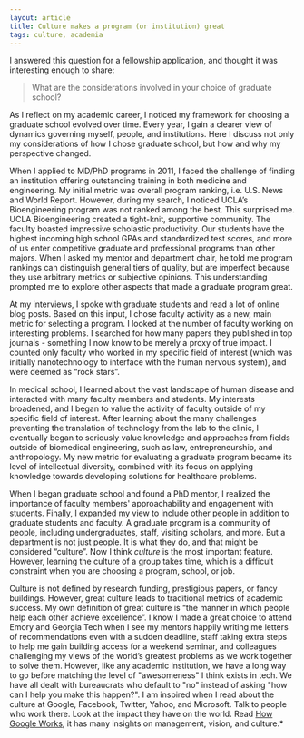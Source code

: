 ```yaml
---
layout: article
title: Culture makes a program (or institution) great
tags: culture, academia
---
```


I answered this question for a fellowship application, and thought it was interesting enough to share:

> What are the considerations involved in your choice of graduate school?

As I reflect on my academic career, I noticed my framework for choosing a graduate school evolved over time. Every year, I gain a clearer view of dynamics governing myself, people, and institutions. Here I discuss not only my considerations of how I chose graduate school, but how and why my perspective changed.

When I applied to MD/PhD programs in 2011, I faced the challenge of finding an institution offering outstanding training in both medicine and engineering. My initial metric was overall program ranking, i.e. U.S. News and World Report. However, during my search, I noticed UCLA’s Bioengineering program was not ranked among the best. This surprised me. UCLA Bioengineering created a tight-knit, supportive community. The faculty boasted impressive scholastic productivity. Our students have the highest incoming high school GPAs and standardized test scores, and more of us enter competitive graduate and professional programs than other majors. When I asked my mentor and department chair, he told me program rankings can distinguish general tiers of quality, but are imperfect because they use arbitrary metrics or subjective opinions. This understanding prompted me to explore other aspects that made a graduate program great.

At my interviews, I spoke with graduate students and read a lot of online blog posts. Based on this input, I chose faculty activity as a new, main metric for selecting a program. I looked at the number of faculty working on interesting problems. I searched for how many papers they published in top journals - something I now know to be merely a proxy of true impact. I counted only faculty who worked in my specific field of interest (which was initially nanotechnology to interface with the human nervous system), and were deemed as “rock stars”.

In medical school, I learned about the vast landscape of human disease and interacted with many faculty members and students. My interests broadened, and I began to value the activity of faculty outside of my specific field of interest. After learning about the many challenges preventing the translation of technology from the lab to the clinic, I eventually began to seriously value knowledge and approaches from fields outside of biomedical engineering, such as law, entrepreneurship, and anthropology. My new metric for evaluating a graduate program became its level of intellectual diversity, combined with its focus on applying knowledge towards developing solutions for healthcare problems.

When I began graduate school and found a PhD mentor, I realized the importance of faculty members' approachability and engagement with students. Finally, I expanded my view to include other people in addition to graduate students and faculty. A graduate program is a community of people, including undergraduates, staff, visiting scholars, and more. But a department is not just people. It is what they do, and that might be considered “culture”. Now I think *culture* is the most important feature. However, learning the culture of a group takes time, which is a difficult constraint when you are choosing a program, school, or job.

Culture is not defined by research funding, prestigious papers, or fancy buildings. However, great culture leads to traditional metrics of academic success. My own definition of great culture is “the manner in which people help each other achieve excellence”. I know I made a great choice to attend Emory and Georgia Tech when I see my mentors happily writing me letters of recommendations even with a sudden deadline, staff taking extra steps to help me gain building access for a weekend seminar, and colleagues challenging my views of the world’s greatest problems as we work together to solve them. However, like any academic institution, we have a long way to go before matching the level of "awesomeness" I think exists in tech. We have all dealt with bureaucrats who default to "no" instead of asking "how can I help you make this happen?". I am inspired when I read about the culture at Google, Facebook, Twitter, Yahoo, and Microsoft. Talk to people who work there. Look at the impact they have on the world. Read [How Google Works](http://www.amazon.com/How-Google-Works-Eric-Schmidt/dp/1455582344), it has many insights on management, vision, and culture.*
